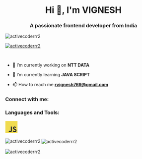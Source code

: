 <h1 align="center">Hi 👋, I'm VIGNESH</h1>
<h3 align="center">A passionate frontend developer from India</h3>

<p align="left"> <img src="https://komarev.com/ghpvc/?username=activecoderrr2&label=Profile%20views&color=0e75b6&style=flat" alt="activecoderrr2" /> </p>

<p align="left"> <a href="https://github.com/ryo-ma/github-profile-trophy"><img src="https://github-profile-trophy.vercel.app/?username=activecoderrr2" alt="activecoderrr2" /></a> </p>

<p align="left"> <a href="https://twitter.com/" target="blank"><img src="https://img.shields.io/twitter/follow/?logo=twitter&style=for-the-badge" alt="" /></a> </p>

- 🔭 I’m currently working on **NTT DATA**

- 🌱 I’m currently learning **JAVA SCRIPT**

- 📫 How to reach me **rvignesh769@gmail.com**

<h3 align="left">Connect with me:</h3>
<p align="left">
</p>

<h3 align="left">Languages and Tools:</h3>
<p align="left"> <a href="https://developer.mozilla.org/en-US/docs/Web/JavaScript" target="_blank" rel="noreferrer"> <img src="https://raw.githubusercontent.com/devicons/devicon/master/icons/javascript/javascript-original.svg" alt="javascript" width="40" height="40"/> </a> </p>

<p><img align="left" src="https://github-readme-stats.vercel.app/api/top-langs?username=activecoderrr2&show_icons=true&locale=en&layout=compact" alt="activecoderrr2" /></p>

<p>&nbsp;<img align="center" src="https://github-readme-stats.vercel.app/api?username=activecoderrr2&show_icons=true&locale=en" alt="activecoderrr2" /></p>

<p><img align="center" src="https://github-readme-streak-stats.herokuapp.com/?user=activecoderrr2&" alt="activecoderrr2" /></p>

